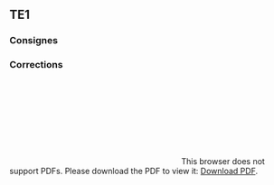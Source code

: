 ## TE1

### Consignes

    

### Corrections

<object data="https://raw.githubusercontent.com/gottburgm/Share/master/PGITF/MBT/Tests/2017-2018/PDF/TE1-CORRECTIONS.pdf" type="application/pdf" width="700px" height="700px">
    <embed src="https://raw.githubusercontent.com/gottburgm/Share/master/PGITF/MBT/Tests/2017-2018/PDF/TE1-CORRECTIONS.pdf">
        This browser does not support PDFs. Please download the PDF to view it: <a href="http://yoursite.com/the.pdf">Download PDF</a>.</p>
    </embed>
</object>
